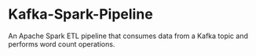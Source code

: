 # Kafka-Spark-Pipeline
An Apache Spark ETL pipeline that consumes data from a Kafka topic and performs word count operations. 